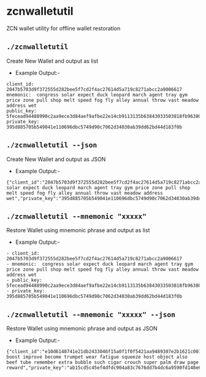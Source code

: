 # zcnwalletutil
ZCN wallet utility for offline wallet restoration 

## `./zcnwalletutil`
Create New Wallet and output as list
- Example Output:-
```
client_id:  2047b5703d9f372555d282bee5f7cd2f4ac27614d5a719c8271abcc2a9006617
mnemonic:  congress solar expect duck leopard march agent tray gym price zone pull shop melt speed fog fly alley annual throw vast meadow address wet
public_key:  5fecead94488990c2aa9ece3d84aef9afbe22e14cb9113135b63843033503818fb96380c2a3d1dba9ad9b76d914a401746dadee993c6c35b1e76b2dff9b94a0a
private_key:  395d885705b549041e110696dbc5749d90c7062d34030ab39dd62bd44d183f0b
```

## `./zcnwalletutil --json`
Create New Wallet and output as JSON
- Example Output:-
```
{"client_id":"2047b5703d9f372555d282bee5f7cd2f4ac27614d5a719c8271abcc2a9006617","mnemonic":"congress solar expect duck leopard march agent tray gym price zone pull shop melt speed fog fly alley annual throw vast meadow address wet","private_key":"395d885705b549041e110696dbc5749d90c7062d34030ab39dd62bd44d183f0b","public_key":"5fecead94488990c2aa9ece3d84aef9afbe22e14cb9113135b63843033503818fb96380c2a3d1dba9ad9b76d914a401746dadee993c6c35b1e76b2dff9b94a0a"}
```

## `./zcnwalletutil --mnemonic "xxxxx"`
Restore Wallet using mnemonic phrase and output as list
- Example Output:-
```
- client_id:  2047b5703d9f372555d282bee5f7cd2f4ac27614d5a719c8271abcc2a9006617
- mnemonic:  congress solar expect duck leopard march agent tray gym price zone pull shop melt speed fog fly alley annual throw vast meadow address wet
- public_key:  5fecead94488990c2aa9ece3d84aef9afbe22e14cb9113135b63843033503818fb96380c2a3d1dba9ad9b76d914a401746dadee993c6c35b1e76b2dff9b94a0a
- private_key:  395d885705b549041e110696dbc5749d90c7062d34030ab39dd62bd44d183f0b
```

## `./zcnwalletutil --mnemonic "xxxxx" --json`
Restore Wallet using mnemonic phrase and output as JSON
- Example Output:-
```
{"client_id":"e10d6140741e21db2433046f15a0f1f0f5421aa9489307e2b1621c001446ae62","mnemonic":"indoor boost improve become trumpet wear fatigue squeeze host object also beef tube remember extra bubble such cigar crouch super palm draw page reward","private_key":"ab15cd5c45ef4dfdc904a83c7676dd7b4dc6a9590fd148e6e343f6ff91e81b05","public_key":"1bfb722c79334ffaa5dc72695e926818c9721ae548b44148ff524d814197a4239e99d36f32172ac6b6d5b256c604650f9ad9fa60487c81062af6687947752591"}
```
